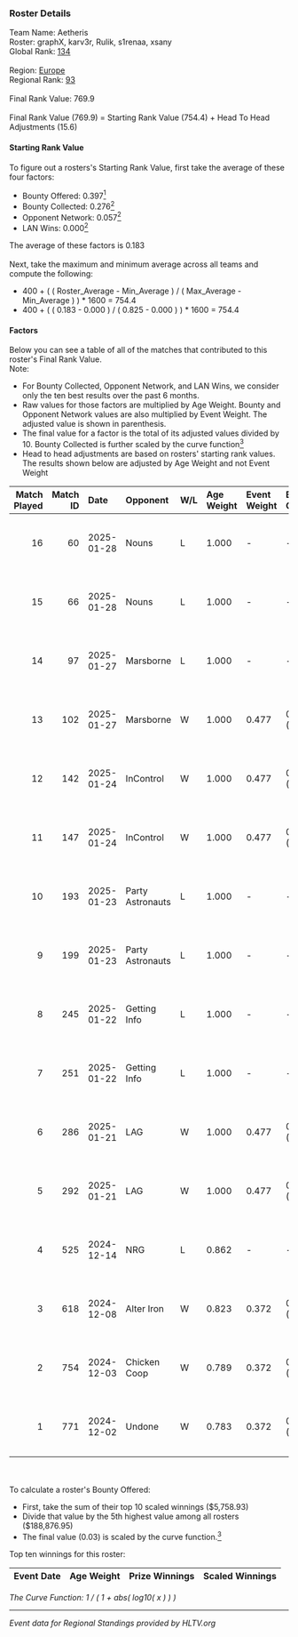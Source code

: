 ### Roster Details<br />
Team Name: Aetheris<br />
Roster: graphX, karv3r, Rulik, s1renaa, xsany<br />
Global Rank: [134](../../standings_global_2025_02_03.md)<br />
<br />
Region: [Europe]( ../../standings_europe_2025_02_03.md)<br />
Regional Rank: [93]( ../../standings_europe_2025_02_03.md)<br />
<br />
Final Rank Value:  769.9<br />
<br />
Final Rank Value (769.9) = Starting Rank Value (754.4) + Head To Head Adjustments (15.6)<br />

#### Starting Rank Value<br />
To figure out a rosters's Starting Rank Value, first take the average of these four factors:<br />
- Bounty Offered: 0.397[<sup>1</sup>](#table2)
- Bounty Collected: 0.276[<sup>2</sup>](#table1)
- Opponent Network: 0.057[<sup>2</sup>](#table1)
- LAN Wins: 0.000[<sup>2</sup>](#table1)

The average of these factors is 0.183<br />
<br />
Next, take the maximum and minimum average across all teams and compute the following:<br />
- 400 + ( ( Roster_Average - Min_Average ) / ( Max_Average - Min_Average ) ) * 1600 = 754.4
- 400 + ( ( 0.183 - 0.000 ) / ( 0.825 - 0.000 ) ) * 1600 = 754.4


#### Factors<br />
Below you can see a table of all of the matches that contributed to this roster's Final Rank Value.<br />
Note:<br />

- For Bounty Collected, Opponent Network, and LAN Wins, we consider only the ten best results over the past 6 months.
- Raw values for those factors are multiplied by Age Weight. Bounty and Opponent Network values are also multiplied by Event Weight. The adjusted value is shown in parenthesis.
- The final value for a factor is the total of its adjusted values divided by 10. Bounty Collected is further scaled by the curve function[<sup>3</sup>](#curveFunction)
- Head to head adjustments are based on rosters' starting rank values. The results shown below are adjusted by Age Weight and not Event Weight
<span id="table1"></span><br />


| Match Played | Match ID | Date       | Opponent         | W/L | Age Weight | Event Weight | Bounty Collected | Opponent Network | LAN Wins  | H2H Adj. | Roster                                  |
| -: | -: | :- | :- | :- | :- | :- | :- | :- | :- | -: | :- |
|           16 |       60 | 2025-01-28 | Nouns            | L   | 1.000      | -            | -                | -                | -         |    -7.02 | graphX, karv3r, Rulik, s1renaa, xsany   |
|           15 |       66 | 2025-01-28 | Nouns            | L   | 1.000      | -            | -                | -                | -         |    -7.47 | graphX, karv3r, Rulik, s1renaa, xsany   |
|           14 |       97 | 2025-01-27 | Marsborne        | L   | 1.000      | -            | -                | -                | -         |   -16.33 | graphX, karv3r, Rulik, s1renaa, xsany   |
|           13 |      102 | 2025-01-27 | Marsborne        | W   | 1.000      | 0.477        | 0.007 (0.003)    | 0.406 (0.194)    | 0 (0.000) |    15.12 | graphX, karv3r, Rulik, s1renaa, xsany   |
|           12 |      142 | 2025-01-24 | InControl        | W   | 1.000      | 0.477        | 0.006 (0.003)    | 0.034 (0.016)    | 0 (0.000) |     7.18 | graphX, karv3r, Rulik, s1renaa, xsany   |
|           11 |      147 | 2025-01-24 | InControl        | W   | 1.000      | 0.477        | 0.006 (0.003)    | 0.034 (0.016)    | 0 (0.000) |     7.65 | graphX, karv3r, Rulik, s1renaa, xsany   |
|           10 |      193 | 2025-01-23 | Party Astronauts | L   | 1.000      | -            | -                | -                | -         |    -9.29 | graphX, karv3r, Rulik, s1renaa, xsany   |
|            9 |      199 | 2025-01-23 | Party Astronauts | L   | 1.000      | -            | -                | -                | -         |   -10.02 | graphX, karv3r, Rulik, s1renaa, xsany   |
|            8 |      245 | 2025-01-22 | Getting Info     | L   | 1.000      | -            | -                | -                | -         |    -8.05 | graphX, karv3r, Rulik, s1renaa, stanf1x |
|            7 |      251 | 2025-01-22 | Getting Info     | L   | 1.000      | -            | -                | -                | -         |    -8.62 | graphX, karv3r, Rulik, s1renaa, stanf1x |
|            6 |      286 | 2025-01-21 | LAG              | W   | 1.000      | 0.477        | 0.004 (0.002)    | 0.121 (0.058)    | 0 (0.000) |     9.11 | graphX, karv3r, Rulik, s1renaa, stanf1x |
|            5 |      292 | 2025-01-21 | LAG              | W   | 1.000      | 0.477        | 0.004 (0.002)    | 0.121 (0.058)    | 0 (0.000) |     9.81 | graphX, karv3r, Rulik, s1renaa, stanf1x |
|            4 |      525 | 2024-12-14 | NRG              | L   | 0.862      | -            | -                | -                | -         |    -2.67 | HorizoN, karv3r, Rulik, s1renaa, T0rby  |
|            3 |      618 | 2024-12-08 | Alter Iron       | W   | 0.823      | 0.372        | 0.019 (0.006)    | 0.301 (0.092)    | 0 (0.000) |    11.57 | HorizoN, karv3r, Rulik, S0ph3R, s1renaa |
|            2 |      754 | 2024-12-03 | Chicken Coop     | W   | 0.789      | 0.372        | 0.014 (0.004)    | 0.169 (0.050)    | 0 (0.000) |    10.18 | HorizoN, karv3r, Rulik, S0ph3R, s1renaa |
|            1 |      771 | 2024-12-02 | Undone           | W   | 0.783      | 0.372        | 0.005 (0.002)    | 0.304 (0.089)    | 0 (0.000) |    14.38 | HorizoN, karv3r, Rulik, S0ph3R, s1renaa |

<br />
<span id="table2"></span><br />
To calculate a roster's Bounty Offered:<br />

- First, take the sum of their top 10 scaled winnings ($5,758.93)
- Divide that value by the 5th highest value among all rosters ($188,876.95)
- The final value (0.03) is scaled by the curve function.[<sup>3</sup>](#curveFunction)

Top ten winnings for this roster:<br />

| Event Date | Age Weight | Prize Winnings | Scaled Winnings |
| :- | -: | :- | :- |


<span id="curveFunction"></span>_The Curve Function: 1 / ( 1 + abs( log10( x ) ) )_<br />

---
_Event data for Regional Standings provided by HLTV.org_<br />
